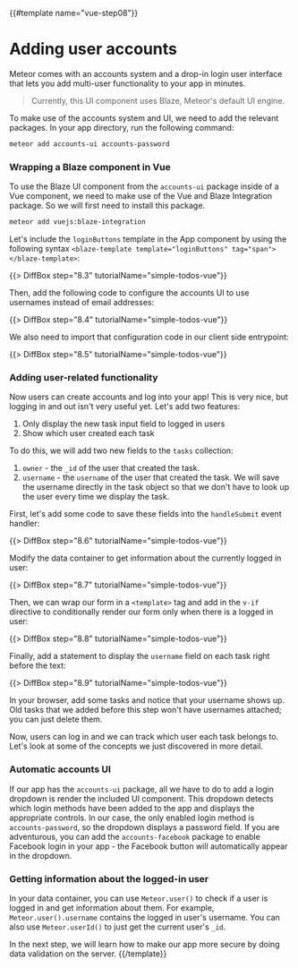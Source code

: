 {{#template name="vue-step08"}}

# Adding user accounts

Meteor comes with an accounts system and a drop-in login user interface that lets you add multi-user functionality to your app in minutes.

> Currently, this UI component uses Blaze, Meteor's default UI engine.

To make use of the accounts system and UI, we need to add the relevant packages. In your app directory, run the following command:

```bash
meteor add accounts-ui accounts-password
```

### Wrapping a Blaze component in Vue

To use the Blaze UI component from the `accounts-ui` package inside of a Vue component, we need to make use of the Vue and Blaze Integration package. So we will first need to install this package.

```sh
meteor add vuejs:blaze-integration
```

Let's include the `loginButtons` template in the App component by using the following syntax `<blaze-template template="loginButtons" tag="span"></blaze-template>`:

{{> DiffBox step="8.3" tutorialName="simple-todos-vue"}}

Then, add the following code to configure the accounts UI to use usernames instead of email addresses:

{{> DiffBox step="8.4" tutorialName="simple-todos-vue"}}

We also need to import that configuration code in our client side entrypoint:

{{> DiffBox step="8.5" tutorialName="simple-todos-vue"}}

### Adding user-related functionality

Now users can create accounts and log into your app! This is very nice, but logging in and out isn't very useful yet. Let's add two features:

1. Only display the new task input field to logged in users
2. Show which user created each task

To do this, we will add two new fields to the `tasks` collection:

1. `owner` - the `_id` of the user that created the task.
2. `username` - the `username` of the user that created the task. We will save the username directly in the task object so that we don't have to look up the user every time we display the task.

First, let's add some code to save these fields into the `handleSubmit` event handler:

{{> DiffBox step="8.6" tutorialName="simple-todos-vue"}}

Modify the data container to get information about the currently logged in user:

{{> DiffBox step="8.7" tutorialName="simple-todos-vue"}}

Then, we can wrap our form in a `<template>` tag and add in the `v-if` directive to conditionally render our form only when there is a logged in user:

{{> DiffBox step="8.8" tutorialName="simple-todos-vue"}}

Finally, add a statement to display the `username` field on each task right before the text:

{{> DiffBox step="8.9" tutorialName="simple-todos-vue"}}

In your browser, add some tasks and notice that your username shows up. Old tasks that we added before this step won't have usernames attached; you can just delete them.

Now, users can log in and we can track which user each task belongs to. Let's look at some of the concepts we just discovered in more detail.

### Automatic accounts UI

If our app has the `accounts-ui` package, all we have to do to add a login dropdown is render the included UI component. This dropdown detects which login methods have been added to the app and displays the appropriate controls. In our case, the only enabled login method is `accounts-password`, so the dropdown displays a password field. If you are adventurous, you can add the `accounts-facebook` package to enable Facebook login in your app - the Facebook button will automatically appear in the dropdown.

### Getting information about the logged-in user

In your data container, you can use `Meteor.user()` to check if a user is logged in and get information about them. For example, `Meteor.user().username` contains the logged in user's username. You can also use `Meteor.userId()` to just get the current user's `_id`.

In the next step, we will learn how to make our app more secure by doing data validation on the server.
{{/template}}
